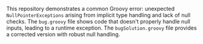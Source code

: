 This repository demonstrates a common Groovy error: unexpected `NullPointerExceptions` arising from implicit type handling and lack of null checks.  The `bug.groovy` file shows code that doesn't properly handle null inputs, leading to a runtime exception. The `bugSolution.groovy` file provides a corrected version with robust null handling.
